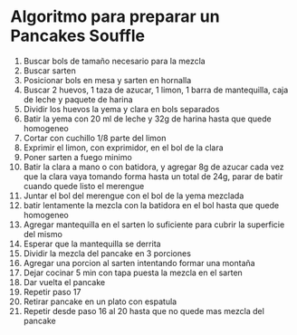 # Algoritmo para preparar un Pancakes Souffle

1. Buscar bols de tamaño necesario para la mezcla
1. Buscar sarten
1. Posicionar bols en mesa y sarten en hornalla
1. Buscar 2 huevos, 1 taza de azucar, 1 limon, 1 barra de mantequilla, caja de leche y paquete de harina
1. Dividir los huevos la yema y clara en bols separados
1. Batir la yema con 20 ml de leche y 32g de harina hasta que quede homogeneo
1. Cortar con cuchillo 1/8 parte del limon 
1. Exprimir el limon, con exprimidor, en el bol de la clara
1. Poner sarten a fuego minimo
1. Batir la clara a mano o con batidora, y agregar 8g de azucar cada vez que la clara vaya tomando forma
	hasta un total de 24g, parar de batir cuando quede listo el merengue
1. Juntar el bol del merengue con el bol de la yema mezclada
1. batir lentamente la mezcla con la batidora en el bol hasta que quede homogeneo
1. Agregar mantequilla en el sarten lo suficiente para cubrir la superficie del mismo
1. Esperar que la mantequilla se derrita
1. Dividir la mezcla del pancake en 3 porciones
1. Agregar una porcion al sarten intentando formar una montaña
1. Dejar cocinar 5 min con tapa puesta la mezcla en el sarten
1. Dar vuelta el pancake
1. Repetir paso 17
1. Retirar pancake en un plato con espatula
1. Repetir desde paso 16 al 20 hasta que no quede mas mezcla del pancake
